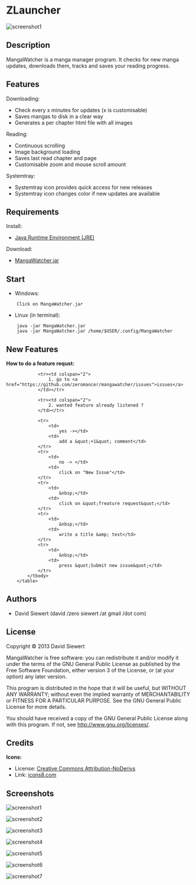 
# ZLauncher #

![screenshot1](https://raw.github.com/zeromancer/mangawatcher/master/screenshots/3.png)


## Description ##

MangaWatcher is a manga manager program. 
It checks for new manga updates, downloads them, tracks and saves your reading progress.


## Features ##

Downloading:
 * Check every x minutes for updates (x is customisable)
 * Saves mangas to disk in a clear way
 * Generates a per chapter html file with all images

Reading:
 * Continuous scrolling
 * Image background loading
 * Saves last read chapter and page
 * Customisable zoom and mouse scroll amount

Systemtray:
 * Systemtray icon provides quick access for new releases
 * Systemtray icon changes color if new updates are available


## Requirements ##

Install:
* [Java Runtime Environment (JRE)](http://www.java.com/en/download/index.jsp)

Download:
* [MangaWatcher.jar](https://github.com/zeromancer/mangawatcher/raw/master/MangaWatcher.jar)

## Start ##

* Windows:
```
	Click on MangaWatcher.jar
```

* Linux (in terminal):
```
	java -jar MangaWatcher.jar
	java -jar MangaWatcher.jar /home/$USER/.config/MangaWatcher
```
## New Features ##

**How to do a feature requst:**

<table border="0" cellpadding="0" cellspacing="0">
			<tbody>
			 
				<tr><td colspan="2">
					1. go to <a href="https://github.com/zeromancer/mangawatcher/issues">issues</a>
				</td></tr>
				
				<tr><td colspan="2">
					2. wanted feature already listened ?
				</td></tr>
				
				<tr>
					<td>
						yes -></td>
					<td>
						add a &quot;+1&quot; comment</td>
				</tr>
				<tr>
					<td>
						no -> </td>
					<td>
						click on "New Issue"</td>
				</tr>
				<tr>
					<td>
						&nbsp;</td>
					<td>
						click on &quot;freature request&quot;</td>
				</tr>
				<tr>
					<td>
						&nbsp;</td>
					<td>
						write a title &amp; text</td>
				</tr>
				<tr>
					<td>
						&nbsp;</td>
					<td>
						press &quot;Submit new issue&quot;</td>
				</tr>
			</tbody>
		</table>



## Authors ##
 * David Siewert (david /zero siewert /at gmail /dot com)

## License ##

Copyright © 2013 David Siewert

MangaWatcher is free software: you can redistribute it and/or modify it under the terms of the GNU General Public License as published by the Free Software Foundation, either version 3 of the License, or (at your option) any later version.

This program is distributed in the hope that it will be useful, but WITHOUT ANY WARRANTY; without even the implied warranty of MERCHANTABILITY or FITNESS FOR A PARTICULAR PURPOSE. See the GNU General Public License for more details.

You should have received a copy of the GNU General Public License along with this program. If not, see http://www.gnu.org/licenses/.


## Credits ##

**Icons:**
 * License: [Creative Commons Attribution-NoDerivs](http://creativecommons.org/licenses/by-nd/3.0/)
 * Link: [icons8.com](http://icons8.com/)


## Screenshots ##

![screenshot1](https://raw.github.com/zeromancer/mangawatcher/master/screenshots/1.png)

![screenshot2](https://raw.github.com/zeromancer/mangawatcher/master/screenshots/2.png)

![screenshot3](https://raw.github.com/zeromancer/mangawatcher/master/screenshots/3.png)

![screenshot4](https://raw.github.com/zeromancer/mangawatcher/master/screenshots/4.png)

![screenshot5](https://raw.github.com/zeromancer/mangawatcher/master/screenshots/5.png)

![screenshot6](https://raw.github.com/zeromancer/mangawatcher/master/screenshots/6.png)

![screenshot7](https://raw.github.com/zeromancer/mangawatcher/master/screenshots/7.png)
